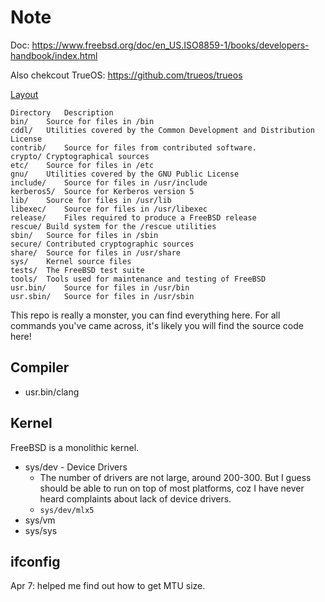 # Note

Doc: https://www.freebsd.org/doc/en_US.ISO8859-1/books/developers-handbook/index.html

Also chekcout TrueOS: https://github.com/trueos/trueos

[Layout](https://www.freebsd.org/doc/en_US.ISO8859-1/books/developers-handbook/introduction-layout.html)
```
Directory	Description
bin/	Source for files in /bin
cddl/	Utilities covered by the Common Development and Distribution License
contrib/	Source for files from contributed software.
crypto/	Cryptographical sources
etc/	Source for files in /etc
gnu/	Utilities covered by the GNU Public License
include/	Source for files in /usr/include
kerberos5/	Source for Kerberos version 5
lib/	Source for files in /usr/lib
libexec/	Source for files in /usr/libexec
release/	Files required to produce a FreeBSD release
rescue/	Build system for the /rescue utilities
sbin/	Source for files in /sbin
secure/	Contributed cryptographic sources
share/	Source for files in /usr/share
sys/	Kernel source files
tests/	The FreeBSD test suite
tools/	Tools used for maintenance and testing of FreeBSD
usr.bin/	Source for files in /usr/bin
usr.sbin/	Source for files in /usr/sbin
```

This repo is really a monster, you can find everything here.
For all commands you've came across, it's likely you will find the source code here!

## Compiler

- usr.bin/clang

## Kernel

FreeBSD is a monolithic kernel.

- sys/dev - Device Drivers
    - The number of drivers are not large, around 200-300.
      But I guess should be able to run on top of most platforms,
      coz I have never heard complaints about lack of device drivers.
    - `sys/dev/mlx5`
- sys/vm
- sys/sys

## ifconfig
Apr 7: helped me find out how to get MTU size.
